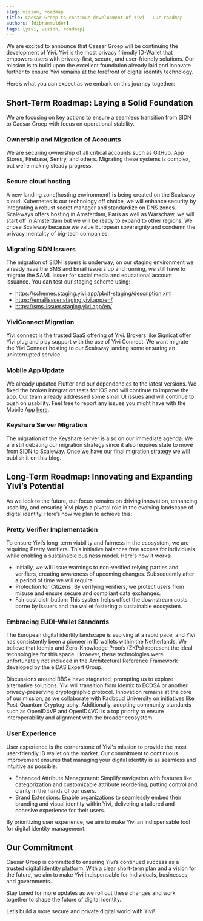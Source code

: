 ```yaml
---
slug: vision, roadmap
title: Caesar Groep to continue development of Yivi - Our roadmap
authors: [dibranmulder]
tags: [yivi, vision, roadmap]
---
```


We are excited to announce that Caesar Groep will be continuing the development of Yivi. Yivi is the most privacy friendly ID-Wallet that empowers users with privacy-first, secure, and user-friendly solutions. Our mission is to build upon the excellent foundation already laid and innovate further to ensure Yivi remains at the forefront of digital identity technology.

<!-- truncate -->

Here’s what you can expect as we embark on this journey together:

## Short-Term Roadmap: Laying a Solid Foundation
We are focusing on key actions to ensure a seamless transition from SIDN to Caesar Groep with focus on operational stability.

### Ownership and Migration of Accounts
We are securing ownership of all critical accounts such as GitHub, App Stores, Firebase, Sentry, and others. Migrating these systems is complex, but we’re making steady progress.

### Secure cloud hosting
A new landing zone(hosting environment) is being created on the Scaleway cloud. Kubernetes is our technology off choice, we will enhance security by integrating a robust secret manager and standardize on DNS zones. Scaleways offers hosting in Amsterdam, Paris as well as Warschaw, we will start off in Amsterdam but we will be ready to expand to other regions. We chose Scaleway because we value European sovereignty and condemn the privacy mentality of big-tech companies.

### Migrating SIDN Issuers
The migration of SIDN issuers is underway, on our staging environment we already have the SMS and Email issuers up and running, we still have to migrate the SAML issuer for social media and educational account issuance. You can test our staging scheme using:
- https://schemes.staging.yivi.app/pbdf-staging/description.xml
- https://emailissuer.staging.yivi.app/en/
- https://sms-issuer.staging.yivi.app/en/

### YiviConnect Migration
Yivi connect is the trusted SaaS offering of Yivi. Brokers like Signicat offer Yivi plug and play support with the use of Yivi Connect. We want migrate the Yivi Connect hosting to our Scaleway landing some ensuring an uninterrupted service.

### Mobile App Update
We already updated Flutter and our dependencies to the latest versions. We fixed the broken integration tests for iOS and will continue to improve the app. Our team already addressed some small UI issues and will continue to push on usability. Feel free to report any issues you might have with the Mobile App [here](https://github.com/privacybydesign/irmamobile/issues).

### Keyshare Server Migration
The migration of the Keyshare server is also on our immediate agenda. We are still debating our migration strategy since it also requires state to move from SIDN to Scaleway. Once we have our final migration strategy we will publish it on this blog.

## Long-Term Roadmap: Innovating and Expanding Yivi’s Potential
As we look to the future, our focus remains on driving innovation, enhancing usability, and ensuring Yivi plays a pivotal role in the evolving landscape of digital identity. Here’s how we plan to achieve this:

### Pretty Verifier Implementation
To ensure Yivi’s long-term viability and fairness in the ecosystem, we are requiring Pretty Verifiers. This initiative balances free access for individuals while enabling a sustainable business model. Here's how it works:

- Initially, we will issue warnings to non-verified relying parties and verifiers, creating awareness of upcoming changes. Subsequently after a period of time we will require 
- Protection for Citizens: By verifying verifiers, we protect users from misuse and ensure secure and compliant data exchanges.
- Fair cost distribution: This system helps offset the downstream costs borne by issuers and the wallet fostering a sustainable ecosystem.

### Embracing EUDI-Wallet Standards
The European digital identity landscape is evolving at a rapid pace, and Yivi has consistently been a pioneer in ID wallets within the Netherlands. We believe that Idemix and Zero-Knowledge Proofs (ZKPs) represent the ideal technologies for this space. However, these technologies were unfortunately not included in the Architectural Reference Framework developed by the eIDAS Expert Group.

Discussions around BBS+ have stagnated, prompting us to explore alternative solutions. Yivi will transition from Idemix to ECDSA or another privacy-preserving cryptographic protocol. Innovation remains at the core of our mission, as we collaborate with Radboud University on initiatives like Post-Quantum Cryptography. Additionally, adopting community standards such as OpenID4VP and OpenID4VCI is a top priority to ensure interoperability and alignment with the broader ecosystem.

### User Experience
User experience is the cornerstone of Yivi's mission to provide the most user-friendly ID wallet on the market. Our commitment to continuous improvement ensures that managing your digital identity is as seamless and intuitive as possible:

- Enhanced Attribute Management: Simplify navigation with features like categorization and customizable attribute reordering, putting control and clarity in the hands of our users.
- Brand Extensions: Enable organizations to seamlessly embed their branding and visual identity within Yivi, delivering a tailored and cohesive experience for their users.

By prioritizing user experience, we aim to make Yivi an indispensable tool for digital identity management.

## Our Commitment
Caesar Groep is committed to ensuring Yivi’s continued success as a trusted digital identity platform. With a clear short-term plan and a vision for the future, we aim to make Yivi indispensable for individuals, businesses, and governments.

Stay tuned for more updates as we roll out these changes and work together to shape the future of digital identity.

Let’s build a more secure and private digital world with Yivi!